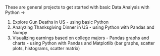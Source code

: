  These are general projects to get started with basic Data Analysis with Python ->  
1) Explore Gun Deaths in US - using basic Python   
2) Analyzing Thanksgiving Dinner in US - using Python with Pandas and Numpy  
3) Visualizing earnings based on college majors - Pandas graphs and charts - using Python with Pandas and Matplotlib (bar graphs, scatter   plots, histograms, scatter matrix)  
